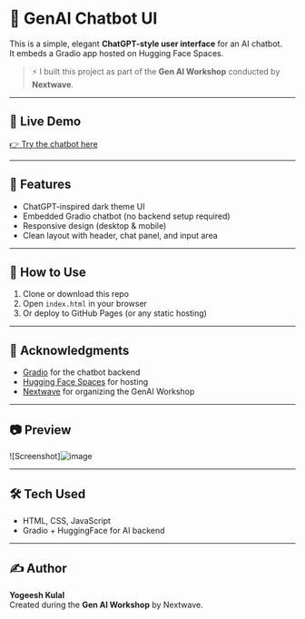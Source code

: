 # 🧠 GenAI Chatbot UI

This is a simple, elegant **ChatGPT-style user interface** for an AI chatbot.  
It embeds a Gradio app hosted on Hugging Face Spaces.

> ⚡ I built this project as part of the **Gen AI Workshop** conducted by **Nextwave**.

---

## 🔗 Live Demo

[👉 Try the chatbot here](https://yogeeshk-my-genai-chatbot.hf.space)

---

## 📁 Features

- ChatGPT-inspired dark theme UI
- Embedded Gradio chatbot (no backend setup required)
- Responsive design (desktop & mobile)
- Clean layout with header, chat panel, and input area

---

## 🚀 How to Use

1. Clone or download this repo
2. Open `index.html` in your browser
3. Or deploy to GitHub Pages (or any static hosting)

---

## 🙌 Acknowledgments

- [Gradio](https://www.gradio.app/) for the chatbot backend
- [Hugging Face Spaces](https://huggingface.co/spaces) for hosting
- [Nextwave](https://www.nextwave.tech/) for organizing the GenAI Workshop

---

## 📷 Preview


![Screenshot]![image](https://github.com/user-attachments/assets/58cd3ad4-51b3-41e9-953a-36aacecf51df)
 <!-- optional: add a real screenshot -->

---

## 🛠️ Tech Used

- HTML, CSS, JavaScript
- Gradio + HuggingFace for AI backend

---

## ✍️ Author

**Yogeesh Kulal**  
Created during the **Gen AI Workshop** by Nextwave.
